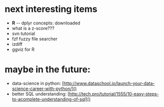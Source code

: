 # next interesting items

* **R** -- dplyr concepts: downloaded
* what is a z-score???
* svn tutorial
* fzf fuzzy file searcher
* izdiff
* ggviz for R

# maybe in the future:

* data-science in python: [http://www.dataschool.io/launch-your-data-science-career-with-python/]()
* better SQL understanding: [http://tech.pro/tutorial/1555/10-easy-steps-to-acomplete-understanding-of-sql]()
